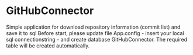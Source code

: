 # GitHubConnector
Simple application for download repository information (commit list) and save it to sql
Before start, please update file App.config - insert your local sql connectionstring - and create database GitHubConnector.
The required table will be created automatically.
